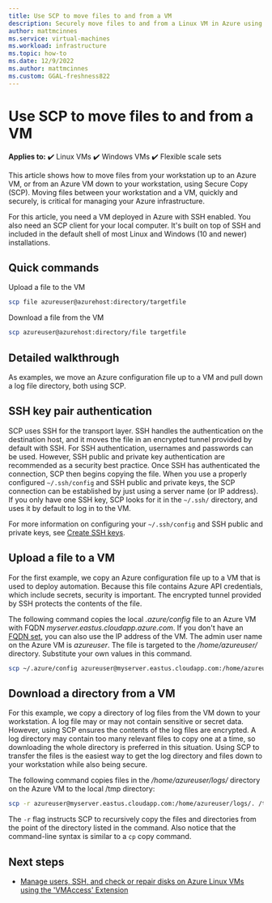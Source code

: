 ```yaml
---
title: Use SCP to move files to and from a VM
description: Securely move files to and from a Linux VM in Azure using SCP and an SSH key pair.
author: mattmcinnes
ms.service: virtual-machines
ms.workload: infrastructure
ms.topic: how-to
ms.date: 12/9/2022
ms.author: mattmcinnes
ms.custom: GGAL-freshness822
---
```


# Use SCP to move files to and from a VM 

**Applies to:** :heavy_check_mark: Linux VMs :heavy_check_mark: Windows VMs :heavy_check_mark: Flexible scale sets 

This article shows how to move files from your workstation up to an Azure VM, or from an Azure VM down to your workstation, using Secure Copy (SCP). Moving files between your workstation and a VM, quickly and securely, is critical for managing your Azure infrastructure. 

For this article, you need a VM deployed in Azure with SSH enabled. You also need an SCP client for your local computer. It's built on top of SSH and included in the default shell of most Linux and Windows (10 and newer) installations.


## Quick commands

Upload a file to the VM

```bash
scp file azureuser@azurehost:directory/targetfile
```

Download a file from the VM

```bash
scp azureuser@azurehost:directory/file targetfile
```

## Detailed walkthrough

As examples, we move an Azure configuration file up to a VM and pull down a log file directory, both using SCP.

## SSH key pair authentication

SCP uses SSH for the transport layer. SSH handles the authentication on the destination host, and it moves the file in an encrypted tunnel provided by default with SSH. For SSH authentication, usernames and passwords can be used. However, SSH public and private key authentication are recommended as a security best practice. Once SSH has authenticated the connection, SCP then begins copying the file. When you use a properly configured `~/.ssh/config` and SSH public and private keys, the SCP connection can be established by just using a server name (or IP address). If you only have one SSH key, SCP looks for it in the `~/.ssh/` directory, and uses it by default to log in to the VM.

For more information on configuring your `~/.ssh/config` and SSH public and private keys, see [Create SSH keys](./linux/mac-create-ssh-keys.md).

## Upload a file to a VM

For the first example, we copy an Azure configuration file up to a VM that is used to deploy automation. Because this file contains Azure API credentials, which include secrets, security is important. The encrypted tunnel provided by SSH protects the contents of the file.

The following command copies the local *.azure/config* file to an Azure VM with FQDN *myserver.eastus.cloudapp.azure.com*. If you don't have an [FQDN set](./create-fqdn.md), you can also use the IP address of the VM. The admin user name on the Azure VM is *azureuser*. The file is targeted to the */home/azureuser/* directory. Substitute your own values in this command.

```bash
scp ~/.azure/config azureuser@myserver.eastus.cloudapp.com:/home/azureuser/config
```

## Download a directory from a VM

For this example, we copy a directory of log files from the VM down to your workstation. A log file may or may not contain sensitive or secret data. However, using SCP ensures the contents of the log files are encrypted. A log directory may contain too many relevant files to copy one at a time, so downloading the whole directory is preferred in this situation. Using SCP to transfer the files is the easiest way to get the log directory and files down to your workstation while also being secure.

The following command copies files in the */home/azureuser/logs/* directory on the Azure VM to the local /tmp directory:

```bash
scp -r azureuser@myserver.eastus.cloudapp.com:/home/azureuser/logs/. /tmp/
```

The `-r` flag instructs SCP to recursively copy the files and directories from the point of the directory listed in the command.  Also notice that the command-line syntax is similar to a `cp` copy command.

## Next steps

* [Manage users, SSH, and check or repair disks on Azure Linux VMs using the 'VMAccess' Extension](./extensions/vmaccess.md)